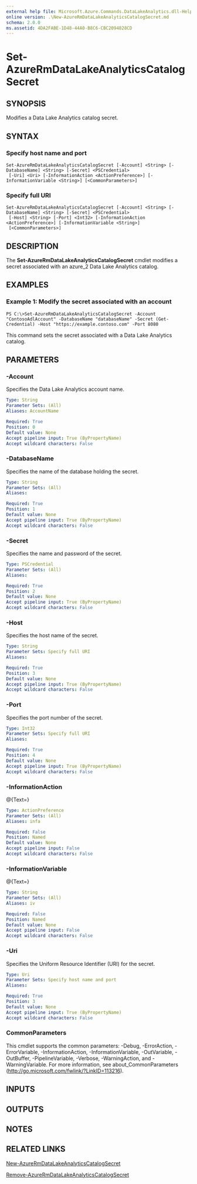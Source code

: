 ```yaml
---
external help file: Microsoft.Azure.Commands.DataLakeAnalytics.dll-Help.xml
online version: .\New-AzureRmDataLakeAnalyticsCatalogSecret.md
schema: 2.0.0
ms.assetid: 4DA2FABE-1D48-44A0-B8C6-CBC2094828CD
---
```


# Set-AzureRmDataLakeAnalyticsCatalogSecret

## SYNOPSIS
Modifies a Data Lake Analytics catalog secret.

## SYNTAX

### Specify host name and port
```
Set-AzureRmDataLakeAnalyticsCatalogSecret [-Account] <String> [-DatabaseName] <String> [-Secret] <PSCredential>
 [-Uri] <Uri> [-InformationAction <ActionPreference>] [-InformationVariable <String>] [<CommonParameters>]
```

### Specify full URI
```
Set-AzureRmDataLakeAnalyticsCatalogSecret [-Account] <String> [-DatabaseName] <String> [-Secret] <PSCredential>
 [-Host] <String> [-Port] <Int32> [-InformationAction <ActionPreference>] [-InformationVariable <String>]
 [<CommonParameters>]
```

## DESCRIPTION
The **Set-AzureRmDataLakeAnalyticsCatalogSecret** cmdlet modifies a secret associated with an azure_2 Data Lake Analytics catalog.

## EXAMPLES

### Example 1: Modify the secret associated with an account
```
PS C:\>Set-AzureRmDataLakeAnalyticsCatalogSecret -Account "ContosoAdlAccount" -DatabaseName "databaseName" -Secret (Get-Credential) -Host "https://example.contoso.com" -Port 8080
```

This command sets the secret associated with a Data Lake Analytics catalog.

## PARAMETERS

### -Account
Specifies the Data Lake Analytics account name.

```yaml
Type: String
Parameter Sets: (All)
Aliases: AccountName

Required: True
Position: 0
Default value: None
Accept pipeline input: True (ByPropertyName)
Accept wildcard characters: False
```

### -DatabaseName
Specifies the name of the database holding the secret.

```yaml
Type: String
Parameter Sets: (All)
Aliases: 

Required: True
Position: 1
Default value: None
Accept pipeline input: True (ByPropertyName)
Accept wildcard characters: False
```

### -Secret
Specifies the name and password of the secret.

```yaml
Type: PSCredential
Parameter Sets: (All)
Aliases: 

Required: True
Position: 2
Default value: None
Accept pipeline input: True (ByPropertyName)
Accept wildcard characters: False
```

### -Host
Specifies the host name of the secret.

```yaml
Type: String
Parameter Sets: Specify full URI
Aliases: 

Required: True
Position: 3
Default value: None
Accept pipeline input: True (ByPropertyName)
Accept wildcard characters: False
```

### -Port
Specifies the port number of the secret.

```yaml
Type: Int32
Parameter Sets: Specify full URI
Aliases: 

Required: True
Position: 4
Default value: None
Accept pipeline input: True (ByPropertyName)
Accept wildcard characters: False
```

### -InformationAction
@{Text=}

```yaml
Type: ActionPreference
Parameter Sets: (All)
Aliases: infa

Required: False
Position: Named
Default value: None
Accept pipeline input: False
Accept wildcard characters: False
```

### -InformationVariable
@{Text=}

```yaml
Type: String
Parameter Sets: (All)
Aliases: iv

Required: False
Position: Named
Default value: None
Accept pipeline input: False
Accept wildcard characters: False
```

### -Uri
Specifies the Uniform Resource Identifier (URI) for the secret.

```yaml
Type: Uri
Parameter Sets: Specify host name and port
Aliases: 

Required: True
Position: 3
Default value: None
Accept pipeline input: True (ByPropertyName)
Accept wildcard characters: False
```

### CommonParameters
This cmdlet supports the common parameters: -Debug, -ErrorAction, -ErrorVariable, -InformationAction, -InformationVariable, -OutVariable, -OutBuffer, -PipelineVariable, -Verbose, -WarningAction, and -WarningVariable. For more information, see about_CommonParameters (http://go.microsoft.com/fwlink/?LinkID=113216).

## INPUTS

## OUTPUTS

## NOTES

## RELATED LINKS

[New-AzureRmDataLakeAnalyticsCatalogSecret](./New-AzureRmDataLakeAnalyticsCatalogSecret.md)

[Remove-AzureRmDataLakeAnalyticsCatalogSecret](./Remove-AzureRmDataLakeAnalyticsCatalogSecret.md)


